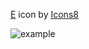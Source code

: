 <a target="_blank" href="https://icons8.com/icon/111066/e">E</a> icon by <a target="_blank" href="https://icons8.com">Icons8</a>

![example](https://github.com/ErogeHelper/EH-Packages/E-icon-by-icons8/example.png)
